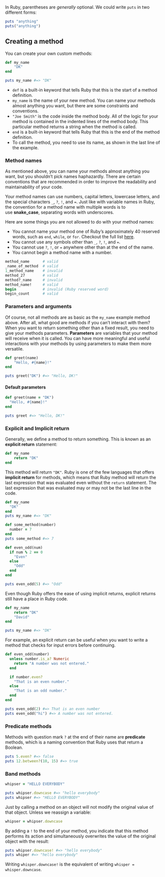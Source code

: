 In Ruby, parentheses are *generally* optional. We could write `puts` in two different forms:
```ruby
puts "anything"
puts("anything")
```

## Creating a method

You can create your own custom methods:
```ruby
def my_name
	"DK"
end

puts my_name #=> "DK"
```
- `def` is a built-in keyword that tells Ruby that this is the start of a method definition.
- `my_name` is the name of your new method. You can name your methods almost anything you want, but there are some constraints and conventions.
- `"Joe Smith"` is the code inside the method body. All of the logic for your method is contained in the indented lines of the method body. This particular method returns a string when the method is called.
- `end` is a built-in keyword that tells Ruby that this is the end of the method definition.
- To call the method, you need to use its name, as shown in the last line of the example.

### Method names

As mentioned above, you can name your methods almost anything you want, but you shouldn’t pick names haphazardly. There are certain conventions that are recommended in order to improve the readability and maintainability of your code.

Your method names can use numbers, capital letters, lowercase letters, and the special characters `_`, `?`, `!`, and `=`. Just like with variable names in Ruby, the convention for a method name with multiple words is to use **snake_case**, separating words with underscores.

Here are some things you are not allowed to do with your method names:
- You cannot name your method one of Ruby’s approximately 40 reserved words, such as `end`, `while`, or `for`. Checkout the full list [here](http://www.java2s.com/Code/Ruby/Language-Basics/Rubysreservedwords.htm).
- You cannot use any symbols other than `_`, `?`, `!`, and `=`.
- You cannot use `?`, `!`, or `=` anywhere other than at the end of the name.
- You cannot begin a method name with a number.
```ruby
method_name      # valid
_name_of_method  # valid
1_method_name    # invalid
method_27        # valid
method?_name     # invalid
method_name!     # valid
begin            # invalid (Ruby reserved word)
begin_count      # valid
```

### Parameters and arguments

Of course, not all methods are as basic as the `my_name` example method above. After all, what good are methods if you can’t interact with them? When you want to return something other than a fixed result, you need to give your methods parameters. **Parameters** are variables that your method will receive when it is called. You can have more meaningful and useful interactions with your methods by using parameters to make them more versatile.
```ruby
def greet(name)
	"Hello, #{name}!"
end

puts greet("DK") #=> "Hello, DK!"
```

#### Default parameters
```ruby
def greet(name = "DK")
  "Hello, #{name}!"
end

puts greet #=> "Hello, DK!"
```

### Explicit and Implicit return

Generally, we define a method to return something. This is known as an **explicit return** statement:
```ruby
def my_name
	return "DK"
end
```
This method will return `"DK"`.
Ruby is one of the few languages that offers **implicit return** for methods, which means that Ruby method will return the last expression that was evaluated even without the `return` statement. The last expression that was evaluated may or may not be the last line in the code.
```ruby
def my_name
  "DK"
end
puts my_name #=> "DK"

def some_method(number)
  number = 7
end
puts some_method #=> 7

def even_odd(num)
  if num % 2 == 0
    "Even"
  else
    "Odd"
  end
end

puts even_odd(5) #=> "Odd"
```

Even though Ruby offers the ease of using implicit returns, explicit returns still have a place in Ruby code.
```ruby
def my_name
	return "DK"
	"David"
end

puts my_name #=> "DK"
```

For example, an explicit return can be useful when you want to write a method that checks for input errors before continuing.
```ruby
def even_odd(number)
  unless number.is_a? Numeric
    return "A number was not entered."
  end

  if number.even?
    "That is an even number."
  else
    "That is an odd number."
  end
end

puts even_odd(2) #=> That is an even number
puts even_odd("hi") #=> A number was not entered.
```

### Predicate methods
Methods with question mark `?` at the end of their name are **predicate** methods, which is a naming convention that Ruby uses that return a Boolean.
```ruby
puts 5.even? #=> false
puts 12.between?(10, 15) #=> true
```

### Band methods
```ruby
whipser = "HELLO EVERYBODY"

puts whipser.downcase #=> "hello everybody"
puts whipser #=> "HELLO EVERYBODY"
```
Just by calling a method on an object will not modify the original value of that object. Unless we reassign a variable:
```ruby
whipser = whipser.downcase
```

By adding a `!` to the end of your method, you indicate that this method performs its action and simultaneously overwrites the value of the original object with the result:
```ruby
puts whipser.downcase! #=> "hello everybody"
puts whiper #=> "hello everybody"
```
Writing `whisper.downcase!` is the equivalent of writing `whisper = whisper.downcase`.



